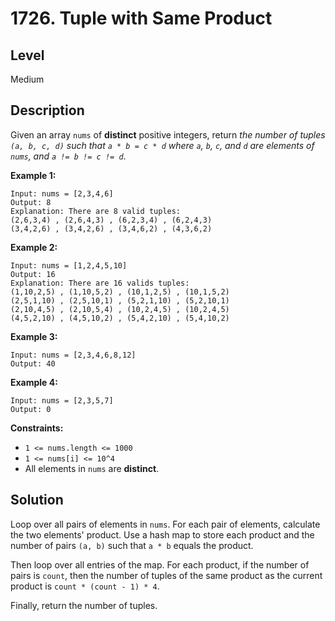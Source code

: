 # 1726. Tuple with Same Product
## Level
Medium

## Description
Given an array `nums` of **distinct** positive integers, return *the number of tuples `(a, b, c, d)` such that `a * b = c * d` where `a`, `b`, `c`, and `d` are elements of `nums`, and `a != b != c != d`*.

**Example 1:**
```
Input: nums = [2,3,4,6]
Output: 8
Explanation: There are 8 valid tuples:
(2,6,3,4) , (2,6,4,3) , (6,2,3,4) , (6,2,4,3)
(3,4,2,6) , (3,4,2,6) , (3,4,6,2) , (4,3,6,2)
```
**Example 2:**
```
Input: nums = [1,2,4,5,10]
Output: 16
Explanation: There are 16 valids tuples:
(1,10,2,5) , (1,10,5,2) , (10,1,2,5) , (10,1,5,2)
(2,5,1,10) , (2,5,10,1) , (5,2,1,10) , (5,2,10,1)
(2,10,4,5) , (2,10,5,4) , (10,2,4,5) , (10,2,4,5)
(4,5,2,10) , (4,5,10,2) , (5,4,2,10) , (5,4,10,2)
```
**Example 3:**
```
Input: nums = [2,3,4,6,8,12]
Output: 40
```
**Example 4:**
```
Input: nums = [2,3,5,7]
Output: 0
```

**Constraints:**

* `1 <= nums.length <= 1000`
* `1 <= nums[i] <= 10^4`
* All elements in `nums` are **distinct**.

## Solution
Loop over all pairs of elements in `nums`. For each pair of elements, calculate the two elements' product. Use a hash map to store each product and the number of pairs `(a, b)` such that `a * b` equals the product.

Then loop over all entries of the map. For each product, if the number of pairs is `count`, then the number of tuples of the same product as the current product is `count * (count - 1) * 4`.

Finally, return the number of tuples.
